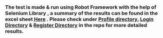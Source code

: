 ### The test is made & run using Robot Framework with the help of Selenium Library , a summary of the results can be found in the excel sheet [Here](https://github.com/ssawrav/edvora_automation/blob/master/EdvoraAutomationTestingAssesmentResults.xlsx)  . Please check under [Profile directory](https://github.com/ssawrav/edvora_automation/tree/master/profile), [Login Directory](https://github.com/ssawrav/edvora_automation/tree/master/login) & [Register Directory](https://github.com/ssawrav/edvora_automation/tree/master/register)  in the repo for more detailed results.